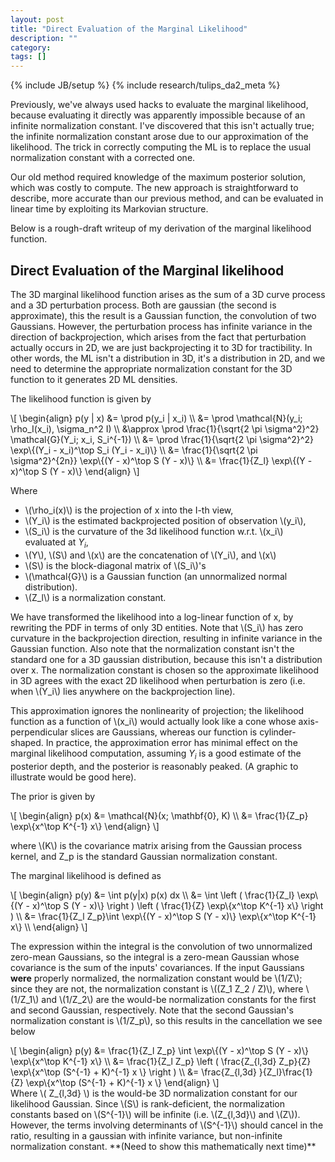 ```yaml
---
layout: post
title: "Direct Evaluation of the Marginal Likelihood"
description: ""
category: 
tags: []
---
```

{% include JB/setup %}
{% include research/tulips_da2_meta %}

Previously, we've always used hacks to evaluate the marginal likelihood, because evaluating it directly was apparently impossible because of an infinite normalization constant.  I've discovered that this isn't actually true; the infinite normalization constant arose due to our approximation of the likelihood.  The trick in correctly computing the ML is to replace the usual normalization constant with a corrected one.  

Our old method required knowledge of the maximum posterior solution, which was costly to compute.  The new approach is straightforward to describe, more accurate than our previous method, and can be evaluated in linear time by exploiting its Markovian structure.  

Below is a rough-draft writeup of my derivation of the marginal likelihood function.


Direct Evaluation of the Marginal likelihood
------------------------------------------------

The 3D marginal likelihood function arises as the sum of a 3D curve process and a 3D perturbation process.  Both are gaussian (the second is approximate), this the result is a Gaussian function, the convolution of two Gaussians.  However, the perturbation process has infinite variance in the direction of backprojection, which arises from the fact that perturbation actually occurs in 2D, we are just backprojecting it to 3D for tractibility.  In other words, the ML isn't a distribution in 3D, it's a distribution in 2D, and we need to determine the appropriate normalization constant for the 3D function to it generates 2D ML densities.

The likelihood function is given by

<div>\[
\begin{align}
p(y | x) &= \prod p(y_i | x_i) \\
         &= \prod \mathcal{N}(y_i; \rho_I(x_i), \sigma_n^2 I) \\
         &\approx \prod \frac{1}{\sqrt{2 \pi \sigma^2}^2} \mathcal{G}(Y_i; x_i, S_i^{-1}) \\
         &= \prod \frac{1}{\sqrt{2 \pi \sigma^2}^2} \exp\{(Y_i - x_i)^\top S_i (Y_i - x_i)\} \\
         &= \frac{1}{\sqrt{2 \pi \sigma^2}^{2n}} \exp\{(Y - x)^\top S (Y - x)\} \\
         &= \frac{1}{Z_l} \exp\{(Y - x)^\top S (Y - x)\}
\end{align}
\]</div>

Where 
    
* \\(\rho_i(x)\\) is the projection of x into the I-th view, 
* \\(Y_i\\) is the estimated backprojected position of observation \\(y_i\\),  
* \\(S_i\\) is the curvature of the 3d likelihood function w.r.t. \\(x_i\\) evaluated at $Y_i$, 
* \\(Y\\), \\(S\\) and \\(x\\) are the concatenation of \\(Y_i\\), and \\(x\\)
* \\(S\\) is the block-diagonal matrix of \\(S_i\\)'s
* \\(\mathcal{G}\\) is a Gaussian function (an unnormalized normal distribution).
* \\(Z_l\\) is a normalization constant.

We have transformed the likelihood into a log-linear function of x, by rewriting the PDF in terms of only 3D entities.  Note that \\(S_i\\) has zero curvature in the backprojection direction, resulting in infinite variance in the Gaussian function.   Also note that the normalization constant isn't the standard one for a 3D gaussian distribution, because this isn't a distribution over x.  The normalization constant is chosen so the approximate likelihood in 3D agrees with the exact 2D likelihood when perturbation is zero (i.e. when \\(Y_i\\) lies anywhere on the backprojection line).
    
This approximation ignores the nonlinearity of projection; the likelihood function as a function of \\(x_i\\) would actually look like a cone whose axis-perpendicular slices are Gaussians, whereas our function is cylinder-shaped.  In practice, the approximation error has minimal effect on the marginal likelihood computation, assuming $Y_i$ is a good estimate of the posterior depth, and the posterior is reasonably peaked.  (A graphic to illustrate would be good here).

The prior is given by

<div>\[
\begin{align}
p(x) &= \mathcal{N}(x; \mathbf{0}, K) \\
     &= \frac{1}{Z_p} \exp\{x^\top K^{-1} x\}
     \end{align}
\]</div>

where \\(K\\) is the covariance matrix arising from the Gaussian process kernel, and Z_p is the standard Gaussian normalization constant. 

The marginal likelihood is defined as

<div>\[
\begin{align}
p(y) &= \int p(y|x) p(x) dx \\
     &= \int \left ( \frac{1}{Z_l} \exp\{(Y - x)^\top S (Y - x)\} \right ) \left ( \frac{1}{Z} \exp\{x^\top K^{-1} x\} \right ) \\
     &= \frac{1}{Z_l Z_p}\int   \exp\{(Y - x)^\top S (Y - x)\}   \exp\{x^\top K^{-1} x\} \\
     \end{align}
\]</div>

The expression within the integral is the convolution of two unnormalized zero-mean Gaussians, so the integral is a zero-mean Gaussian whose covariance is the sum of the inputs' covariances.  If the input Gaussians **were** properly normalized, the normalization constant would be \\(1/Z\\);  since they are not, the normalization constant is \\((Z_1 Z_2 / Z)\\), where \\(1/Z_1\\) and \\(1/Z_2\\) are the would-be normalization constants for the first and second Gaussian, respectively.  Note that the second Gaussian's normalization constant is \\(1/Z_p\\), so this results in the cancellation we see below

<div>\[
\begin{align}
p(y) &= \frac{1}{Z_l Z_p} \int   \exp\{(Y - x)^\top S (Y - x)\}   \exp\{x^\top K^{-1} x\} \\
     &= \frac{1}{Z_l Z_p} \left ( \frac{Z_{l,3d} Z_p}{Z} \exp\{x^\top (S^{-1} + K)^{-1} x \} \right ) \\
     &= \frac{Z_{l,3d} }{Z_l}\frac{1}{Z} \exp\{x^\top (S^{-1} + K)^{-1} x \}
     \end{align}
\]</div>

<div>
    Where \( Z_{l,3d} \) is the would-be 3D normalization constant for our likelihood Gaussian.  Since \(S\) is rank-deficient, the normalization constants based on \(S^{-1}\) will be infinite (i.e. \(Z_{l,3d}\) and \(Z\)).  However, the terms involving determinants of \(S^{-1}\) should cancel in the ratio, resulting in a gaussian with infinite variance, but non-infinite normalization constant. **(Need to show this mathematically next time)** 
    </div>
